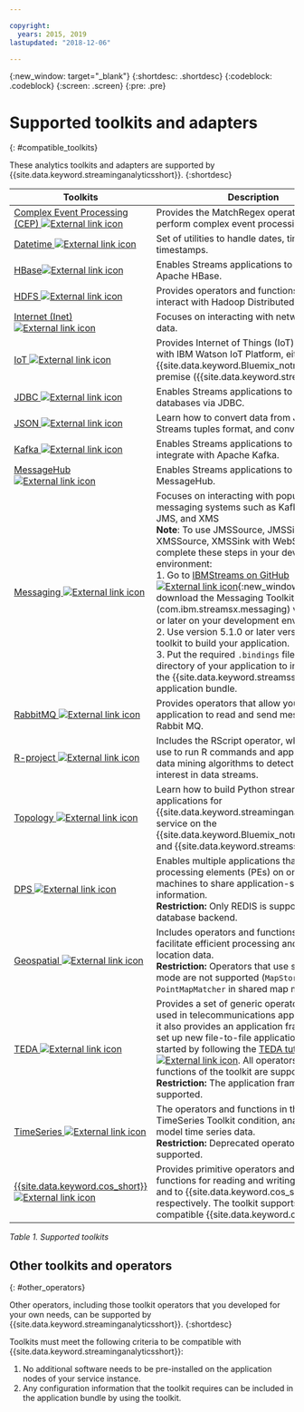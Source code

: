 ```yaml
---

copyright:
  years: 2015, 2019
lastupdated: "2018-12-06"

---
```


<!-- Attribute definitions -->
{:new_window: target="_blank"}
{:shortdesc: .shortdesc}
{:codeblock: .codeblock}
{:screen: .screen}
{:pre: .pre}

# Supported toolkits and adapters
{: #compatible_toolkits}

These analytics toolkits and adapters are supported by {{site.data.keyword.streaminganalyticsshort}}.
{:shortdesc}

| Toolkits                        | Description							                  |
| --------------------------------| --------------------------|
| [Complex Event Processing (CEP) ![External link icon](../../icons/launch-glyph.svg "External link icon")](https://ibm.co/2zOwODa)    |	Provides the MatchRegex operator to perform complex event processing.  		 |
| [Datetime ![External link icon](../../icons/launch-glyph.svg "External link icon")](https://ibmstreams.github.io/streamsx.datetime/)	|	Set of utilities to handle dates, times, and timestamps.	 |
| [HBase![External link icon](../../icons/launch-glyph.svg "External link icon")](http://ibmstreams.github.io/streamsx.hbase/)        | Enables Streams applications to connect to Apache HBase.	 	   |
| [HDFS ![External link icon](../../icons/launch-glyph.svg "External link icon")](http://ibmstreams.github.io/streamsx.hdfs/)          | Provides operators and functions that interact with Hadoop Distributed File System.	|
| [Internet (Inet) ![External link icon](../../icons/launch-glyph.svg "External link icon")](http://ibmstreams.github.io/streamsx.inet)|  Focuses on interacting with network hosted data.				       |
| [IoT ![External link icon](../../icons/launch-glyph.svg "External link icon")](http://ibmstreams.github.io/streamsx.iot/)            | Provides Internet of Things (IoT) integration with IBM Watson IoT Platform, either in {{site.data.keyword.Bluemix_notm}} or on-premise ({{site.data.keyword.streamsshort}}). |
| [JDBC ![External link icon](../../icons/launch-glyph.svg "External link icon")](http://ibmstreams.github.io/streamsx.jdbc/)          | Enables Streams applications to work with databases via JDBC.		   |
| [JSON ![External link icon](../../icons/launch-glyph.svg "External link icon")](http://ibmstreams.github.io/streamsx.json/)          | Learn how to convert data from JSON to Streams tuples format, and conversely.   		|
| [Kafka ![External link icon](../../icons/launch-glyph.svg "External link icon")](https://ibmstreams.github.io/streamsx.kafka/)       | Enables Streams applications to easily integrate with Apache Kafka. 	 |
| [MessageHub ![External link icon](../../icons/launch-glyph.svg "External link icon")](https://ibmstreams.github.io/streamsx.messagehub/) | Enables Streams applications to work with MessageHub.			     |
| [Messaging ![External link icon](../../icons/launch-glyph.svg "External link icon")](https://ibmstreams.github.io/streamsx.messaging/)   |  	Focuses on interacting with popular messaging systems such as Kafka, MQTT, JMS, and XMS	<br>**Note**: To use JMSSource, JMSSink, XMSSource, XMSSink with WebSphere MQ, complete these steps in your development environment: <br>1. Go to [IBMStreams on GitHub ![External link icon](../../icons/launch-glyph.svg "External link icon")](https://github.com/IBMStreams){:new_window} and download the Messaging Toolkit (com.ibm.streamsx.messaging) version 3.0.0 or later on your development environment.<br>2. Use version 5.1.0 or later version of the toolkit to build your application.<br>3. Put the required `.bindings` file in the `/etc` directory of your application to include it in the {{site.data.keyword.streamsshort}} application bundle.	    |
| [RabbitMQ ![External link icon](../../icons/launch-glyph.svg "External link icon")](https://ibmstreams.github.io/streamsx.rabbitmq/)     |  Provides operators that allow your Streams application to read and send messages from Rabbit MQ.  |
| [R-project ![External link icon](../../icons/launch-glyph.svg "External link icon")](https://ibm.co/2rj2lKw)          	   	              |   Includes the RScript operator, which you can use to run R commands and apply complex data mining algorithms to detect patterns of interest in data streams.			     |
| [Topology ![External link icon](../../icons/launch-glyph.svg "External link icon")](http://ibmstreams.github.io/streamsx.topology/)      |  Learn how to build Python streaming applications for {{site.data.keyword.streaminganalyticsshort}} service on the {{site.data.keyword.Bluemix_notm}} platform and {{site.data.keyword.streamsshort}}.		     |
| [DPS ![External link icon](../../icons/launch-glyph.svg "External link icon")](http://ibmstreams.github.io/streamsx.dps/) |	 Enables multiple applications that are running processing elements (PEs) on one or more machines to share application-specific state information.<br>**Restriction:** Only REDIS is supported as database backend.	| 	 	 	
| [Geospatial ![External link icon](../../icons/launch-glyph.svg "External link icon")](https://www.ibm.com/support/knowledgecenter/en/SSCRJU_4.3.0/com.ibm.streams.toolkits.doc/spldoc/dita/tk$com.ibm.streams.geospatial/tk$com.ibm.streams.geospatial.html) 	     |	Includes operators and functions that facilitate efficient processing and indexing of location data.<br>**Restriction:** Operators that use shared map mode are not supported (`MapStore`, `PointMapMatcher` in shared map mode).		 |
| [TEDA ![External link icon](../../icons/launch-glyph.svg "External link icon")](https://www.ibm.com/support/knowledgecenter/en/SSCRJU_4.3.0/com.ibm.streams.toolkits.doc/spldoc/dita/tk$com.ibm.streams.teda/tk$com.ibm.streams.teda.html)	   | 	Provides a set of generic operators that is used in telecommunications applications, and it also provides an application framework to set up new file-to-file applications. Get started by following the [TEDA tutorials ![External link icon](../../icons/launch-glyph.svg "External link icon")](http://ibmstreams.github.io/streamsx.tutorial.teda/). All operators and functions of the toolkit are supported. <br>**Restriction:** The application framework is not supported.	 	 |
| [TimeSeries ![External link icon](../../icons/launch-glyph.svg "External link icon")](https://www.ibm.com/support/knowledgecenter/en/SSCRJU_4.3.0/com.ibm.streams.toolkits.doc/spldoc/dita/tk$com.ibm.streams.timeseries/tk$com.ibm.streams.timeseries.html)	 	  | The operators and functions in the TimeSeries Toolkit condition, analyze, and model time series data. <br>**Restriction:** Deprecated operators are not supported.	   |
| [{{site.data.keyword.cos_short}} ![External link icon](../../icons/launch-glyph.svg "External link icon")](https://bit.ly/2Ggp03T)	 	  | Provides primitive operators and native functions for reading and writing data from and to {{site.data.keyword.cos_short}} respectively. The toolkit supports S3 compatible {{site.data.keyword.cos_short}}.	   |

*Table 1. Supported toolkits*

## Other toolkits and operators
{: #other_operators}

Other operators, including those toolkit operators that you developed for your own needs, can be supported by {{site.data.keyword.streaminganalyticsshort}}.
{:shortdesc}

Toolkits must meet the following criteria to be compatible with {{site.data.keyword.streaminganalyticsshort}}:

1. No additional software needs to be pre-installed on the application nodes of your service instance.
2. Any configuration information that the toolkit requires can be included in the application bundle by using the toolkit.
